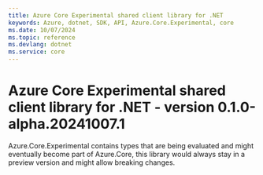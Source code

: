 ```yaml
---
title: Azure Core Experimental shared client library for .NET
keywords: Azure, dotnet, SDK, API, Azure.Core.Experimental, core
ms.date: 10/07/2024
ms.topic: reference
ms.devlang: dotnet
ms.service: core
---
```

# Azure Core Experimental shared client library for .NET - version 0.1.0-alpha.20241007.1 


Azure.Core.Experimental contains types that are being evaluated and might eventually become part of Azure.Core, this library would always stay in a preview version and might allow breaking changes.

